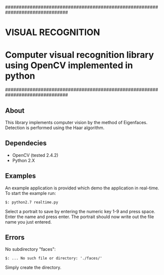 ###############################################################################
#                                                                             #
#                             VISUAL RECOGNITION                         	  #
#                                                                             #
#      Computer visual recognition library using OpenCV implemented in python #
###############################################################################

About
-----

This library implements computer vision by the method of Eigenfaces. Detection 
is performed using the Haar algorithm. 

Dependecies
-----------

* OpenCV (tested 2.4.2)
* Python 2.X


Examples
--------

An example application is provided which demo the application in real-time. 
To start the example run:

	$: python2.7 realtime.py

Select a portrait to save by entering the numeric key 1-9 and press space. 
Enter the name and press enter. The portrait should now write out the file 
name you just entered. 

Errors
------

No subdirectory "faces":

	$: ... No such file or directory: './faces/'

Simply create the directory.


